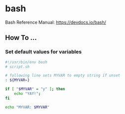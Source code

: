 # bash

Bash Reference Manual: https://devdocs.io/bash/

## How To ...

### Set default values for variables

```sh
#!/usr/bin/env bash
# script.sh

# following line sets MYVAR to empty string if unset
: ${MYVAR=}

if [ "$MYVAR" = "y" ]; then
	echo "YAY!";
fi

echo "MYVAR: $MYVAR"
```


